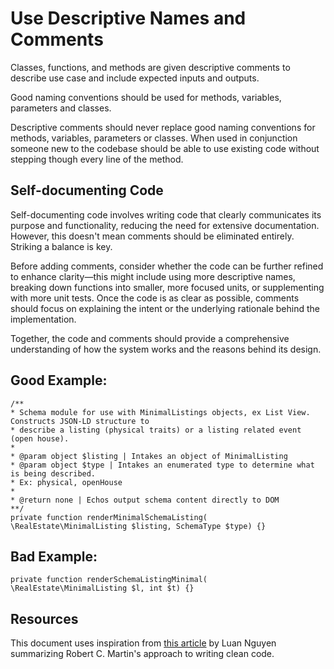 # Use Descriptive Names and Comments

Classes, functions, and methods are given descriptive comments to describe use case and include
expected inputs and outputs.

Good naming conventions should be used for methods, variables, parameters and classes.

Descriptive comments should never replace good naming conventions for methods, variables,
parameters or classes. When used in conjunction someone new to the codebase should be able to use
existing code without stepping though every line of the method.

## Self-documenting Code
Self-documenting code involves writing code that clearly communicates its purpose and functionality, reducing the need
for extensive documentation. However, this doesn't mean comments should be eliminated entirely. Striking a balance is
key.

Before adding comments, consider whether the code can be further refined to enhance clarity—this might include using more
descriptive names, breaking down functions into smaller, more focused units, or supplementing with more unit tests. Once
the code is as clear as possible, comments should focus on explaining the intent or the underlying rationale behind the
implementation.

Together, the code and comments should provide a comprehensive understanding of how the system works and the reasons
behind its design.

## Good Example:

```
/**
* Schema module for use with MinimalListings objects, ex List View. Constructs JSON-LD structure to
* describe a listing (physical traits) or a listing related event (open house).
*
* @param object $listing | Intakes an object of MinimalListing
* @param object $type | Intakes an enumerated type to determine what is being described.
* Ex: physical, openHouse
*
* @return none | Echos output schema content directly to DOM
**/
private function renderMinimalSchemaListing( \RealEstate\MinimalListing $listing, SchemaType $type) {}
```

## Bad Example:

```
private function renderSchemaListingMinimal( \RealEstate\MinimalListing $l, int $t) {}
```

## Resources

This document uses inspiration from
[this article](https://hackernoon.com/how-to-write-clean-code-d557d998bb08) by Luan Nguyen
summarizing Robert C. Martin's approach to writing clean code.
